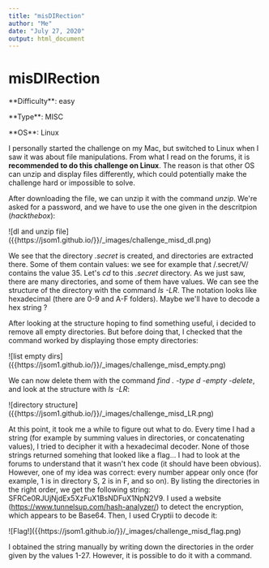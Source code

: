 ```yaml
---
title: "misDIRection"
author: "Me"
date: "July 27, 2020"
output: html_document
---
```


# misDIRection

 <div id="boxinfo">
 <div id="textbox">
 <p class="alignleft">**Difficulty**: easy </p>
 <p class="aligncenter">**Type**: MISC</p>
 <p class="alignright">**OS**: Linux</p>
 </div>
 <div style="clear: both;"></div>
 </div> 

I personally started the challenge on my Mac, but switched to Linux when I saw it was about file manipulations. 
From what I read on the forums, it is **recommended to do this challenge on Linux**. The reason is that other OS can unzip and display files differently, which could potentially make the challenge hard or impossible to solve.

After downloading the file, we can unzip it with the command *unzip*. We're asked for a password, and we have to use the one given in the descritpion (*hackthebox*): 

<div class="img_container">
![dl and unzip file]({{https://jsom1.github.io/}}/_images/challenge_misd_dl.png)
</div>

We see that the directory *.secret* is created, and directories are extracted there. Some of them contain values: we see for example that /.secret/V/ contains the value 35.
Let's *cd* to this *.secret* directory. As we just saw, there are many directories, and some of them have values. We can see the structure of the directory with the command *ls -LR*.
The notation looks like hexadecimal (there are 0-9 and A-F folders). Maybe we'll have to decode a hex string ?

After looking at the structure hoping to find something useful, i decided to remove all empty directories. But before doing that, I checked that the command worked by displaying those empty directories:

<div class="img_container">
![list empty dirs]({{https://jsom1.github.io/}}/_images/challenge_misd_empty.png)
</div>

We can now delete them with the command *find . -type d -empty -delete*, and look at the structure with *ls -LR*:

<div class="img_container">
![directory structure]({{https://jsom1.github.io/}}/_images/challenge_misd_LR.png)
</div>

At this point, it took me a while to figure out what to do. Every time I had a string (for example by summing values in directories, or concatenating values), I tried to decipher it with a hexadecimal decoder.
None of those strings returned somehing that looked like a flag... I had to look at the forums to understand that it wasn't hex code (it should have been obvious).
However, one of my idea was correct: every number appear only once (for example, 1 is in directory S, 2 is in F, and so on).
By listing the directories in the right order, we get the following string: SFRCe0RJUjNjdEx5XzFuX1BsNDFuX1NpN2V9.
I used a website (<https://www.tunnelsup.com/hash-analyzer/>) to detect the encryption, which appears to be Base64. Then, I used Cryptii to decode it:

<div class="img_container">
![Flag!]({{https://jsom1.github.io/}}/_images/challenge_misd_flag.png)
</div>

I obtained the string manually by writing down the directories in the order given by the values 1-27. However, it is possible to do it with a command.

